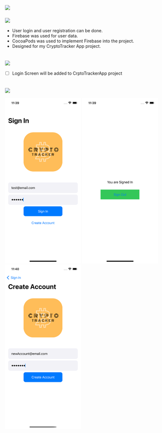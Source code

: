 # ![](https://img.shields.io/badge/Crypto_Tracker_App_V1-000000?style=for-the-badge&logo=ios&logoColor=white)

![](https://img.shields.io/badge/About_Project-02569B?style=for-the-badge&logo=s&logoColor=white)

- User login and user registration can be done.
- Firebase was used for user data.
- CocoaPods was used to implement Firebase into the project.
- Designed for my CryptoTracker App project.
#
![](https://img.shields.io/badge/Things_To_Do-02569B?style=for-the-badge&logo=s&logoColor=white)

- [ ] Login Screen will be added to CrptoTrackerApp project
#
![](https://img.shields.io/badge/Image_From_App-02569B?style=for-the-badge&logo=s&logoColor=white)
 <p>
  <img src="https://github.com/denizcanbeytas/LoginScreen-With-SwiftUI/blob/main/SC-3.png" width="250" title="hover text">
  <img src="https://github.com/denizcanbeytas/LoginScreen-With-SwiftUI/blob/main/SC-2.png" width="250" title="hover text">
  <img src="https://github.com/denizcanbeytas/LoginScreen-With-SwiftUI/blob/main/SC-1.png" width="250" title="hover text">
</p>


